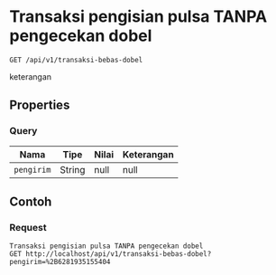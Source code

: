 # Transaksi pengisian pulsa TANPA pengecekan dobel
```http
GET /api/v1/transaksi-bebas-dobel
```
keterangan
## Properties
### Query
Nama | Tipe | Nilai | Keterangan
--- | --- | --- | ---
<code>pengirim</code> | String | null | null

## Contoh

### Request
```http
Transaksi pengisian pulsa TANPA pengecekan dobel
GET http://localhost/api/v1/transaksi-bebas-dobel?pengirim=%2B6281935155404
```
